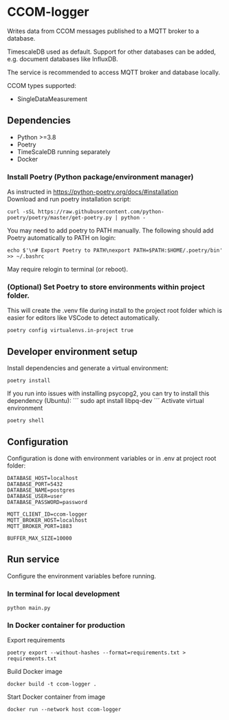 # CCOM-logger
Writes data from CCOM messages published to a MQTT broker to a database.

TimescaleDB used as default.
Support for other databases can be added, e.g. document databases like InfluxDB.

The service is recommended to access MQTT broker and database locally.

CCOM types supported:
- SingleDataMeasurement

## Dependencies
- Python >=3.8
- Poetry
- TimeScaleDB running separately
- Docker

### Install Poetry (Python package/environment manager)
As instructed in https://python-poetry.org/docs/#installation  
Download and run poetry installation script:
```
curl -sSL https://raw.githubusercontent.com/python-poetry/poetry/master/get-poetry.py | python -
```
You may need to add poetry to PATH manually. The following should add Poetry automatically to PATH on login:
```
echo $'\n# Export Poetry to PATH\nexport PATH=$PATH:$HOME/.poetry/bin' >> ~/.bashrc
```
May require relogin to terminal (or reboot).

### (Optional) Set Poetry to store environments within project folder.  
This will create the .venv file during install to the project root folder which is easier for editors like VSCode to detect automatically.
```
poetry config virtualenvs.in-project true
```

## Developer environment setup
Install dependencies and generate a virtual environment:
```
poetry install
```
If you run into issues with installing psycopg2, you can try to install this dependency (Ubuntu):
´´´
sudo apt install libpq-dev
´´´
Activate virtual environment
```
poetry shell
```

## Configuration
Configuration is done with environment variables or in .env at project root folder:
```
DATABASE_HOST=localhost
DATABASE_PORT=5432
DATABASE_NAME=postgres
DATABASE_USER=user
DATABASE_PASSWORD=password

MQTT_CLIENT_ID=ccom-logger
MQTT_BROKER_HOST=localhost
MQTT_BROKER_PORT=1883

BUFFER_MAX_SIZE=10000
```

## Run service
Configure the environment variables before running.

### In terminal for local development
```
python main.py
```

### In Docker container for production
Export requirements
```
poetry export --without-hashes --format=requirements.txt > requirements.txt
```
Build Docker image
```
docker build -t ccom-logger .
```
Start Docker container from image
```
docker run --network host ccom-logger
```